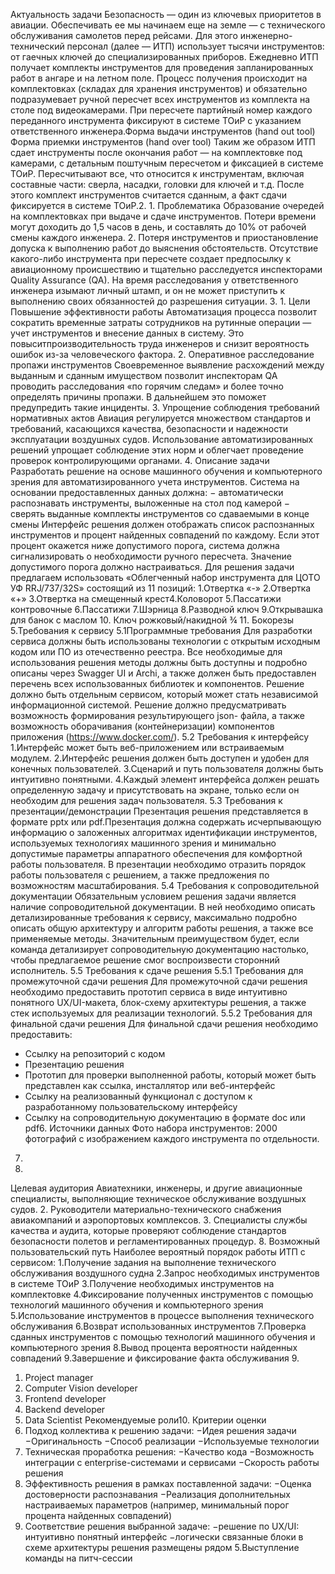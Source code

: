 Актуальность задачи
Безопасность — один из ключевых приоритетов в авиации. Обеспечивать ее мы начинаем
еще на земле — с технического обслуживания самолетов перед рейсами. Для этого
инженерно-технический персонал (далее — ИТП) использует тысячи инструментов: от
гаечных ключей до специализированных приборов.
Ежедневно ИТП получает комплекты инструментов для проведения запланированных
работ в ангаре и на летном поле. Процесс получения происходит на комплектовках (складах
для хранения инструментов) и обязательно подразумевает ручной пересчет всех
инструментов из комплекта на столе под видеокамерами. При пересчете партийный номер
каждого переданного инструмента фиксируют в системе ТОиР с указанием ответственного
инженера.Форма выдачи инструментов (hand out tool)
Форма приемки инструментов (hand over tool)
Таким же образом ИТП сдает инструменты после окончания работ — на комплектовке под
камерами, с детальным поштучным пересчетом и фиксацией в системе ТОиР.
Пересчитывают все, что относится к инструментам, включая составные части: сверла,
насадки, головки для ключей и т.д. После этого комплект инструментов считается сданным, а
факт сдачи фиксируется в системе ТОиР.2.
1.
Проблематика
Образование очередей на комплектовках при выдаче и сдаче инструментов. Потери
времени могут доходить до 1,5 часов в день, и составлять до 10% от рабочей смены каждого
инженера.
2.
Потеря инструментов и приостановление допуска к выполнению работ до выяснения
обстоятельств. Отсутствие какого-либо инструмента при пересчете создает предпосылку к
авиационному происшествию и тщательно расследуется инспекторами Quality Assurance
(QA). На время расследования у ответственного инженера изымают личный штамп, и он не
может приступить к выполнению своих обязанностей до разрешения ситуации.
3.
1.
Цели
Повышение эффективности работы
Автоматизация процесса позволит сократить временные затраты сотрудников на
рутинные операции — учет инструментов и внесение данных в систему. Это повыситпроизводительность труда инженеров и снизит вероятность ошибок из-за человеческого
фактора.
2.
Оперативное расследование пропажи инструментов
Своевременное выявление расхождений между выданным и сданным имуществом
позволит инспекторам QA проводить расследования «по горячим следам» и более точно
определять причины пропажи. В дальнейшем это поможет предупредить такие инциденты.
3.
Упрощение соблюдения требований нормативных актов
Авиация регулируется множеством стандартов и требований, касающихся качества,
безопасности
и
надежности
эксплуатации
воздушных
судов.
Использование
автоматизированных решений упрощает соблюдение этих норм и облегчает проведение
проверок контролирующими органами.
4.
Описание задачи
Разработать решение на основе машинного обучения и компьютерного зрения для
автоматизированного учета инструментов.
Система на основании предоставленных данных должна:
− автоматически распознавать инструменты, выложенные на стол под камерой
− сверять выданные комплекты инструментов со сдаваемыми в конце смены
Интерфейс решения должен отображать список распознанных инструментов и процент
найденных совпадений по каждому. Если этот процент окажется ниже допустимого порога,
система
должна
сигнализировать
о
необходимости
ручного
пересчета. Значение
допустимого порога должно настраиваться.
Для решения задачи предлагаем использовать «Облегченный набор инструмента для
ЦОТО УФ RRJ/737/32S» состоящий из 11 позиций:
1.Отвертка «-»
2.Отвертка «+»
3.Отвертка на смещенный крест4.Коловорот
5.Пассатижи контровочные
6.Пассатижи
7.Шэрница
8.Разводной ключ
9.Открывашка для банок с маслом
10. Ключ рожковый/накидной ¾
11.
Бокорезы
5.Требования к сервису
5.1Программные требования
Для разработки сервиса должны быть использованы технологии с открытым исходным
кодом или ПО из отечественно реестра.
Все необходимые для использования решения методы должны быть доступны и подробно
описаны через Swagger UI и Archi, а также должен быть предоставлен перечень всех
использованных библиотек и компонентов. Решение должно быть отдельным сервисом,
который может стать независимой информационной системой.
Решение должно предусматривать возможность формирования результирующего json-
файла, а также возможность оборачивания (контейнеризации) компонентов приложения
(https://www.docker.com/).
5.2
Требования к интерфейсу
1.Интерфейс может быть веб-приложением или встраиваемым модулем.
2.Интерфейс решения должен быть доступен и удобен для конечных пользователей.
3.Сценарий и путь пользователя должны быть интуитивно понятными.
4.Каждый элемент интерфейса должен решать определенную задачу и присутствовать
на экране, только если он необходим для решения задач пользователя.
5.3
Требования к презентации/демонстрации
Презентация решения представляется в формате pptx или pdf.Презентация должна содержать исчерпывающую информацию о заложенных алгоритмах
идентификации инструментов, используемых технологиях машинного зрения и минимально
допустимые параметры аппаратного обеспечения для комфортной работы пользователя.
В презентации необходимо отразить порядок работы пользователя с решением, а также
предложения по возможностям масштабирования.
5.4
Требования к сопроводительной документации
Обязательным
условием
решения
задачи
является
наличие
сопроводительной
документации. В ней необходимо описать детализированные требования к сервису,
максимально подробно описать общую архитектуру и алгоритм работы решения, а также все
применяемые методы.
Значительным преимуществом будет, если команда детализирует сопроводительную
документацию настолько, чтобы предлагаемое решение смог воспроизвести сторонний
исполнитель.
5.5 Требования к сдаче решения
5.5.1 Требования для промежуточной сдачи решения
Для промежуточной сдачи решения необходимо предоставить прототип сервиса в
виде интуитивно понятного UX/UI-макета, блок-схему архитектуры решения, а также стек
используемых для реализации технологий.
5.5.2 Требования для финальной сдачи решения
Для финальной сдачи решения необходимо предоставить:
- Ссылку на репозиторий с кодом
- Презентацию решения
- Прототип для проверки выполненной работы, который может быть представлен как
ссылка, инсталлятор или веб-интерфейс
- Ссылку на реализованный функционал с доступом к разработанному пользовательскому
интерфейсу
- Ссылку на сопроводительную документацию в формате doc или pdf6.
Источники данных
Фото набора инструментов: 2000 фотографий с изображением каждого инструмента по
отдельности.
7.
1.
Целевая аудитория
Авиатехники,
инженеры,
и
другие
авиационные
специалисты,
выполняющие
техническое обслуживание воздушных судов.
2.
Руководители материально-технического снабжения авиакомпаний и аэропортовых
комплексов.
3.
Специалисты службы качества и аудита, которые проверяют соблюдение стандартов
безопасности полетов и регламентированных процедур.
8.
Возможный пользовательский путь
Наиболее вероятный порядок работы ИТП с сервисом:
1.Получение задания на выполнение технического обслуживания воздушного судна
2.Запрос необходимых инструментов в системе ТОиР
3.Получение необходимых инструментов на комплектовке
4.Фиксирование полученных инструментов с помощью технологий машинного
обучения и компьютерного зрения
5.Использование инструментов в процессе выполнения технического обслуживания
6.Возврат использованных инструментов
7.Проверка сданных инструментов с помощью технологий машинного обучения и
компьютерного зрения
8.Вывод процента вероятности найденных совпадений
9.Завершение и фиксирование факта обслуживания
9.
1. Project manager
2. Computer Vision developer
3. Frontend developer
4. Backend developer
5. Data Scientist
Рекомендуемые роли10. Критерии оценки
1. Подход коллектива к решению задачи:
−Идея решения задачи
−Оригинальность
−Способ реализации
−Используемые технологии
2. Техническая проработка решения:
−Качество кода
−Возможность интеграции с enterprise-системами и сервисами
−Скорость работы решения
3. Эффективность решения в рамках поставленной задачи:
−Оценка достоверности распознавания
−Реализация дополнительных настраиваемых параметров (например, минимальный
порог процента найденных совпадений)
4. Соответствие решения выбранной задаче:
−решение по UX/UI: интуитивно понятный интерфейс
−логически связанные блоки в схеме архитектуры решения размещены рядом
5.Выступление команды на питч-сессии
